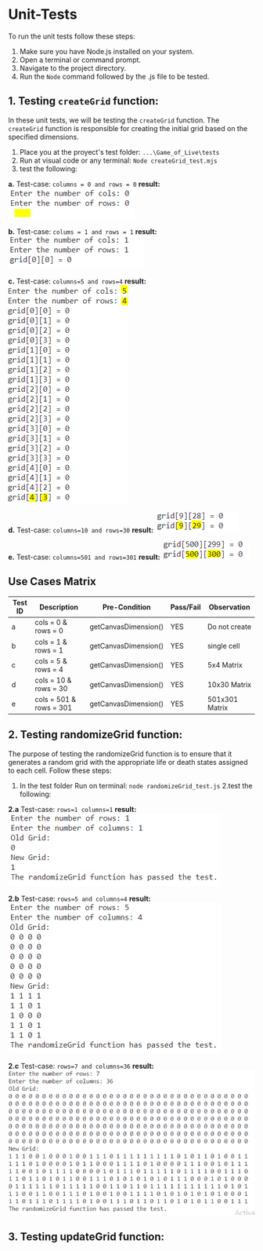 # Unit-Tests

To run the unit tests follow these steps:

1. Make sure you have Node.js installed on your system.
2. Open a terminal or command prompt.
3. Navigate to the project directory.
4. Run the `Node` command followed by the .js file to be tested.


## 1. Testing `createGrid` function:

In these unit tests, we will be testing the `createGrid` function. The `createGrid` function is responsible for creating the initial grid based on the specified dimensions.
1. Place you at the proyect's test folder: `...\Game_of_Live\tests` 
2. Run at visual code or any terminal: `Node createGrid_test.mjs`  
3. test the following:

**a.** Test-case: `columns = 0 and rows = 0`
**result:** 
![a.](https://github.com/gamurigm/Game_of_Life/blob/main/tests/img/1.a-test.PNG)

**b.** Test-case: `colums = 1 and rows = 1`
**result:**
![b.](https://github.com/gamurigm/Game_of_Life/blob/main/tests/img/1.b-test.PNG)

**c.** Test-case: `columns=5 and rows=4`
**result:**
![c.](https://github.com/gamurigm/Game_of_Life/blob/main/tests/img/1.c-test.PNG)

**d.** Test-case: `columns=10 and rows=30`
**result:**
![d.](https://github.com/gamurigm/Game_of_Life/blob/main/tests/img/1.d-test.PNG)

**e.** Test-case: `columns=501 and rows=301`
**result:**
![e.](https://github.com/gamurigm/Game_of_Life/blob/main/tests/img/1.e-test.PNG)

## Use Cases Matrix

| Test ID | Description           | Pre-Condition        | Pass/Fail | Observation  |  
| --------| --------------------- | -------------------- | --------- |--------------|
| a       | cols = 0 & rows = 0   | getCanvasDimension() |   YES     | Do not create |                 
| b       | cols = 1 & rows = 1   | getCanvasDimension() |   YES     | single cell  |             
| c       | cols = 5 & rows = 4   | getCanvasDimension() |   YES     |   5x4 Matrix |                   
| d       | cols = 10 & rows = 30 | getCanvasDimension() |   YES     |  10x30 Matrix |                    
| e       | cols = 501 & rows = 301 | getCanvasDimension() |   YES     | 501x301 Matrix             |         



## 2. Testing randomizeGrid function:
The purpose of testing the randomizeGrid function is to ensure that it generates a random grid with the appropriate life or death states assigned to each cell.
Follow these steps:
1. In the test folder Run on terminal: `node randomizeGrid_test.js`
2.test the following:

**2.a** Test-case: `rows=1 columns=1`
**result:**
![c.](https://github.com/gamurigm/Game_of_Life/blob/main/tests/img/2.a.PNG)

**2.b** Test-case: `rows=5 and columns=4`
**result:**
![2.b](https://github.com/gamurigm/Game_of_Life/blob/main/tests/img/2.b.PNG)

**2.c** Test-case: `rows=7 and columns=36`
**result:**
![2.c](https://github.com/gamurigm/Game_of_Life/blob/main/tests/img/2.c.PNG)


## 3. Testing updateGrid function:
